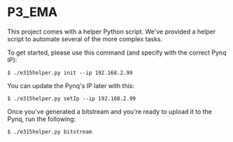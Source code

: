 # P3_EMA


This project comes with a helper Python script.  We've provided a helper script
to automate several of the more complex tasks.  

To get started, please use this command (and specify with the correct Pynq IP): 

```
$ ./e315helper.py init --ip 192.168.2.99
```

You can update the Pynq's IP later with this:

```
$ ./e315helper.py setIp --ip 192.168.2.99
```

Once you've generated a bitstream and you're ready to upload it to the Pynq, run the following:

```
$ ./e315helper.py bitstream 
```


